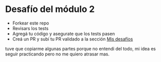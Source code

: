 # Desafío del módulo 2

- Forkear este repo
- Revisars los tests
- Agregá tu código y asegurate que los tests pasen
- Creá un PR y subí tu PR validado a la sección [Mis desafíos](https://apx.school/challenges)

tuve que copiarme algunas partes porque no entendi del todo, mi idea es seguir practicando pero no me quiero atrasar mas.

